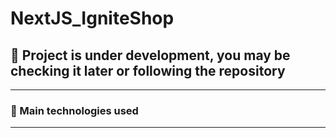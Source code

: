 # NextJS_IgniteShop


## 📌 Project is under development, you may be checking it later or following the repository

--- 

### 🚀 Main technologies used

---